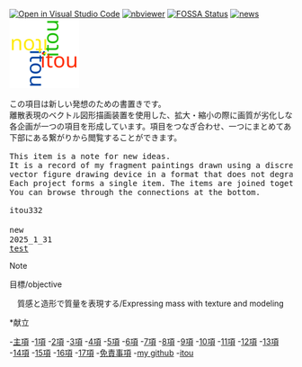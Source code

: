 [![Open in Visual Studio Code](https://img.shields.io/static/v1?logo=visualstudiocode&label=&message=Open%20in%20Visual%20Studio%20Code&labelColor=2c2c32&color=007acc&logoColor=007acc)](https://vscode.dev/?vscode-lang=ja)
[![nbviewer](https://raw.githubusercontent.com/taldatech/ee046211-deep-learning/main/assets/nbviewer_badge.svg)](https://nbviewer.org/github/itou332/)
[![FOSSA Status](https://app.fossa.com/api/projects/git%2Bgithub.com%2Fitou332%2Fitou332.svg?type=shield)](https://app.fossa.com/projects/git%2Bgithub.com%2Fitou332%2Fitou332?ref=badge_shield)
[![news](https://github.com/itou332/itou332/blob/main/test_obi3.svg)](https://itou332.github.io/two/)
[![itou_no_huusilya.svg](https://github.com/itou332/itou332/blob/main/log_test.svg)](https://itou332.github.io/three/)

<pre>
この項目は新しい発想のための書置きです。
離散表現のベクトル図形描画装置を使用した、拡大・縮小の際に画質が劣化しない形式を採用して描いた私の断片画の記録です。
各企画が一つの項目を形成しています。項目をつなぎ合わせ、一つにまとめてあります。
下部にある繋がりから閲覧することができます。

This item is a note for new ideas.
It is a record of my fragment paintings drawn using a discrete representation 
vector figure drawing device in a format that does not degrade image quality when enlarged or reduced.
Each project forms a single item. The items are joined together to form one.
You can browse through the connections at the bottom.
   
itou332

new　 
2025_1_31   
<a href ="https://delicate-sun-d50b.itouta33.workers.dev/">test</a>
</pre>

> [!note]
>目標/objective
> 
>　質感と造形で質量を表現する/Expressing mass with texture and modeling


   <nav aria-label="サイト内メニュー">
    <p>*献立</p>
    -<a href="https://itou332.github.io/top_page/">主項</a>
    -<a href="https://itou332.github.io/">1項</a>
    -<a href="https://itou332.github.io/itou332a.github.io/">2項</a>
    -<a href="https://itou332.github.io/diary">3項</a>
    -<a href="https://itou332.github.io/today/">4項</a>
    -<a href="https://itou332.github.io/challenge/">5項</a>
    -<a href="https://itou332.github.io/nontitle/">6項</a>
    -<a href="https://itou332.github.io/elaboration/">7項</a>
    -<a href="https://itou332.github.io/analog/">8項</a>
    -<a href="https://itou332.github.io/culture/">9項</a>
    -<a href="https://itou332.github.io/walk/">10項</a>
    -<a href="https://itou332.github.io/pine/">11項</a>
    -<a href="https://itou332.github.io/banboo/">12項</a>
    -<a href="https://itou332.github.io/pulm/">13項</a>
    -<a href="https://itou332.github.io/cypress/">14項</a>
    -<a href="https://itou332.github.io/Thujopsis-dolabrata-SIEBOLD-et-ZUCCARINI/">15項</a>
    -<a href="https://itou332.github.io/Castanea/">16項</a>
    -<a href ="https://332-110-new-site-drive.on.drv.tw/github_data/index01.html">17項</a>
    -<a href="https://itou332.github.io/Privacy-policy/">免責事項</a>
    -<a href="https://github.com/itou332">my github</a>
    -<a href="http://redirect-adp.pages.dev/">itou</a>
   </nav>
<!--
![defaul_icon.png](https://github.com/itou332/itou332/blob/main/git_identicon.png)
![defaul_icon.gif](https://github.com/itou332/itou332/blob/main/git_icon_lifegame1.gif)-->
